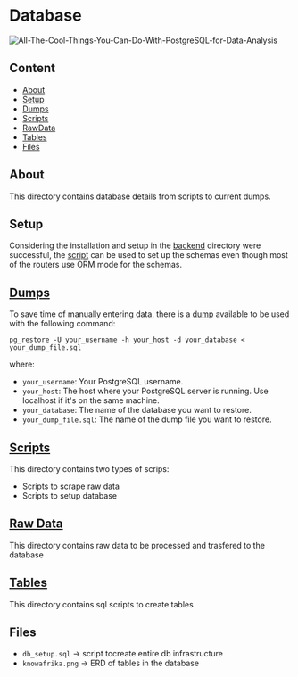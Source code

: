 # Database

![All-The-Cool-Things-You-Can-Do-With-PostgreSQL-for-Data-Analysis](https://github.com/samuelselasi/KnowAfrika-API/assets/85158665/d61223ab-bd38-451e-ae6d-c8f03c9e8167)

## Content
* [About](#about)
* [Setup](#setup)
* [Dumps](#dumps)
* [Scripts](#scripts)
* [RawData](#rawdata)
* [Tables](#tables)
* [Files](#files)

## About
This directory contains database details from
scripts to current dumps.

## Setup
Considering the installation and setup in
the [backend](../backend) directory were successful,
the [script](./db_setup.sql) can be used to set up
the schemas even though most of the routers
use ORM mode for the schemas.

## [Dumps](./dumps)
To save time of manually entering data, there is a [dump](./dumps/db_dump_3.sql)
available to be used with the following command:
```
pg_restore -U your_username -h your_host -d your_database < your_dump_file.sql
```
where:
* `your_username`: Your PostgreSQL username.
* `your_host`: The host where your PostgreSQL server is running.
Use localhost if it's on the same machine.
* `your_database`: The name of the database you want to restore.
* `your_dump_file.sql`: The name of the dump file you want to restore.


## [Scripts](./scripts)
This directory contains two types of scrips:
- Scripts to scrape raw data
- Scripts to setup database

## [Raw Data](./raw_data)
This directory contains raw data to be processed and trasfered to the database


## [Tables](./tables)
This directory contains sql scripts to create tables


## Files

- `db_setup.sql` -> script tocreate entire db infrastructure
- `knowafrika.png` -> ERD of tables in the database
